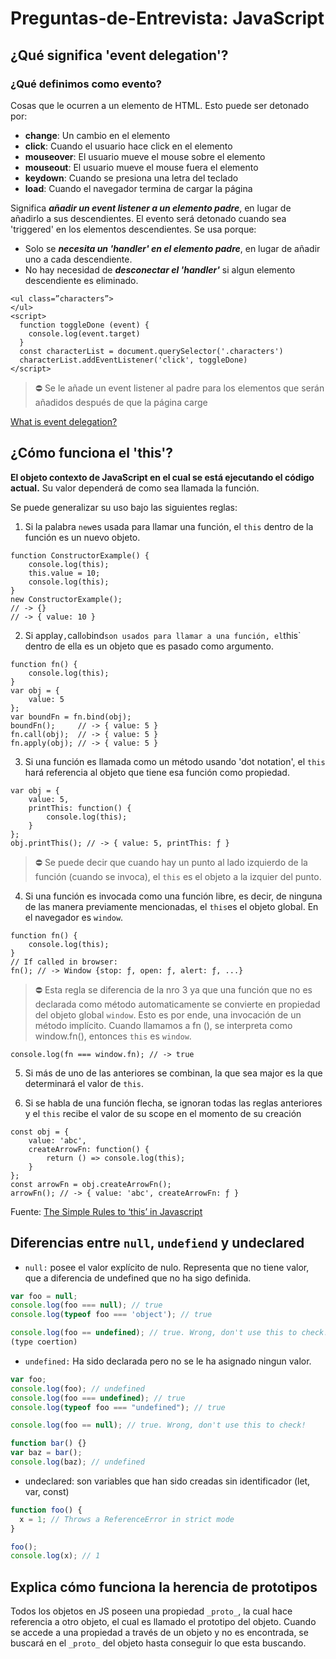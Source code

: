 # Preguntas-de-Entrevista: JavaScript

## ¿Qué significa 'event delegation'?

### ¿Qué definimos como evento?

Cosas que le ocurren a un elemento de HTML. Esto puede ser detonado por:

- **change**: Un cambio en el elemento
- **click**: Cuando el usuario hace click en el elemento
- **mouseover**: El usuario mueve el mouse sobre el elemento
- **mouseout**: El usuario mueve el mouse fuera el elemento
- **keydown**: Cuando se presiona una letra del teclado
- **load**: Cuando el navegador termina de cargar la página

Significa **_añadir un event listener a un elemento padre_**, en lugar de añadirlo a sus descendientes. El evento será detonado cuando sea 'triggered' en los elementos descendientes. Se usa porque:

- Solo se **_necesita un 'handler' en el elemento padre_**, en lugar de añadir uno a cada descendiente.
- No hay necesidad de **_desconectar el 'handler'_** si algun elemento descendiente es eliminado.

```
<ul class=”characters”>
</ul>
<script>
  function toggleDone (event) {
    console.log(event.target)
  }
  const characterList = document.querySelector('.characters')
  characterList.addEventListener('click', toggleDone)
</script>
```

> ⛔ Se le añade un event listener al padre para los elementos que serán añadidos después de que la página carge

[What is event delegation?](https://medium.com/@bretdoucette/part-4-what-is-event-delegation-in-javascript-f5c8c0de2983)

## ¿Cómo funciona el 'this'?

**El objeto contexto de JavaScript en el cual se está ejecutando el código actual.** Su valor dependerá de como sea llamada la función.

Se puede generalizar su uso bajo las siguientes reglas:

1. Si la palabra `new`es usada para llamar una función, el `this` dentro de la función es un nuevo objeto.

```
function ConstructorExample() {
    console.log(this);
    this.value = 10;
    console.log(this);
}
new ConstructorExample();
// -> {}
// -> { value: 10 }
```

2. Si applay`,`call`o`bind`son usados para llamar a una función, el`this` dentro de ella es un objeto que es pasado como argumento.

```
function fn() {
    console.log(this);
}
var obj = {
    value: 5
};
var boundFn = fn.bind(obj);
boundFn();     // -> { value: 5 }
fn.call(obj);  // -> { value: 5 }
fn.apply(obj); // -> { value: 5 }
```

3. Si una función es llamada como un método usando 'dot notation', el `this` hará referencia al objeto que tiene esa función como propiedad.

```
var obj = {
    value: 5,
    printThis: function() {
        console.log(this);
    }
};
obj.printThis(); // -> { value: 5, printThis: ƒ }
```

> ⛔ Se puede decir que cuando hay un punto al lado izquierdo de la función (cuando se invoca), el `this` es el objeto a la izquier del punto.

4. Si una función es invocada como una función libre, es decir, de ninguna de las manera previamente mencionadas, el `this`es el objeto global. En el navegador es `window`.

```
function fn() {
    console.log(this);
}
// If called in browser:
fn(); // -> Window {stop: ƒ, open: ƒ, alert: ƒ, ...}
```

> ⛔ Esta regla se diferencia de la nro 3 ya que una función que no es declarada como método automaticamente se convierte en propiedad del objeto global `window`. Esto es por ende, una invocación de un método implícito. Cuando llamamos a fn (), se interpreta como window.fn(), entonces `this` es `window`. 

    console.log(fn === window.fn); // -> true

5. Si más de uno de las anteriores se combinan, la que sea major es la que determinará el valor de `this`.

6. Si se habla de una función flecha, se ignoran todas las reglas anteriores y el `this` recibe el valor de su scope en el momento de su creación

```
const obj = {
    value: 'abc',
    createArrowFn: function() {
        return () => console.log(this);
    }
};
const arrowFn = obj.createArrowFn();
arrowFn(); // -> { value: 'abc', createArrowFn: ƒ }
```
Fuente: [The Simple Rules to ‘this’ in Javascript](https://codeburst.io/the-simple-rules-to-this-in-javascript-35d97f31bde3)

## Diferencias entre `null`, `undefiend` y undeclared

- `null:` posee el valor explícito de nulo. Representa que no tiene valor, que a diferencia de undefined que no ha sigo definida.

```jsx
var foo = null;
console.log(foo === null); // true
console.log(typeof foo === 'object'); // true

console.log(foo == undefined); // true. Wrong, don't use this to check!
(type coertion)
```

- `undefined:` Ha sido declarada pero no se le ha asignado ningun valor.

```jsx
var foo;
console.log(foo); // undefined
console.log(foo === undefined); // true
console.log(typeof foo === "undefined"); // true

console.log(foo == null); // true. Wrong, don't use this to check!

function bar() {}
var baz = bar();
console.log(baz); // undefined
```

- undeclared: son variables que han sido creadas sin identificador (let, var, const)

```jsx
function foo() {
  x = 1; // Throws a ReferenceError in strict mode
}

foo();
console.log(x); // 1
```

## Explica cómo funciona la herencia de prototipos

Todos los objetos en JS poseen una propiedad `_proto_`, la cual hace referencia a otro objeto, el cual es llamado el prototipo del objeto. Cuando se accede a una propiedad a través de un objeto y no es encontrada, se buscará en el `_proto_` del objeto hasta conseguir lo que esta buscando.

<!-- ## ¿Qué son `closures`? ¿Por qué y para qué usarlas? -->

<!-- 
## Diferencia entre clase y funcion

## Funciones normales vs de flecha

## Async vs defer

## == vs ===

## setTimeout vs setInterval

##  different DOM API’s

## DOM vs Virtual DOM

## ¿Cómo funciona el event loop?

## Difference between call, bind and apply

## Explain Promise

## What is variable hoisting

## Difference between document.ready(){} and window.onload(){}

## Callback vs Promise

## Prototypal inheritance

## Write polyfill for Filter, Reduce, Promise

## CORS

## Can you describe the main difference between a .forEach loop and a .map() loop and why you would pick one versus the other?

## What's a typical use case for anonymous functions?

## Difference between: function Person(){}, var person = Person(), and var person = new Person()?

## Explain Ajax in as much detail as possible.

## What are the advantages and disadvantages of using Ajax?

## SEO

## What are the pros and cons of using Promises instead of callbacks?

## Explain the difference between synchronous and asynchronous functions.

## What is the definition of a higher-order function?

## Can you name two programming paradigms important for JavaScript app developers?

## What is functional programming?

## What is the difference between classical inheritance and prototypal inheritance?

##  When is classical inheritance an appropriate choice?

## When is prototypal inheritance an appropriate choice?

## What are two-way data binding and one-way data flow, and how are they different?

## What are the pros and cons of monolithic vs microservice architectures?

## What is asynchronous programming, and why is it important in JavaScript?

-----
#### What kind of SQL statement retrieves data from a table
#### Why is caching used to increase read performance?
#### Which of the following HTTP request methods should not alter the state of the server?
#### Which type of testing would best measure which version of a landing page results in more sing-ups?
####  -->